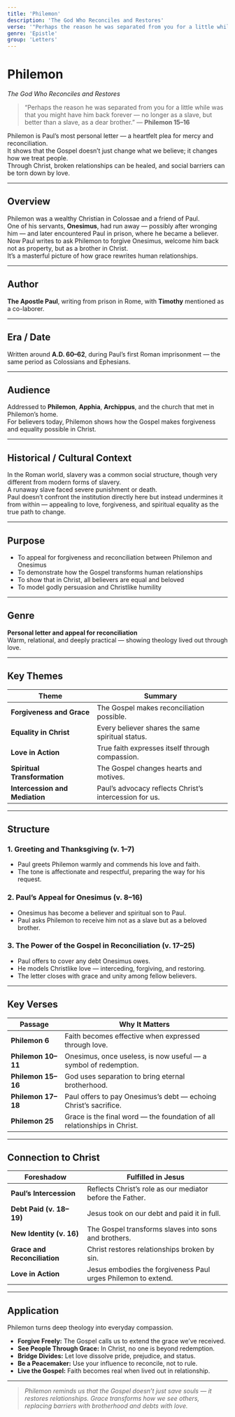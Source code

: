 ```yaml
---
title: 'Philemon'
description: 'The God Who Reconciles and Restores'
verse: '"Perhaps the reason he was separated from you for a little while was that you might have him back forever — no longer as a slave, but better than a slave, as a dear brother." — Philemon 15–16'
genre: 'Epistle'
group: 'Letters'
---
```


# Philemon  
*The God Who Reconciles and Restores*

> “Perhaps the reason he was separated from you for a little while was that you might have him back forever — no longer as a slave, but better than a slave, as a dear brother.” — **Philemon 15–16**

Philemon is Paul’s most personal letter — a heartfelt plea for mercy and reconciliation.  
It shows that the Gospel doesn’t just change what we believe; it changes how we treat people.  
Through Christ, broken relationships can be healed, and social barriers can be torn down by love.

---

## Overview  
Philemon was a wealthy Christian in Colossae and a friend of Paul.  
One of his servants, **Onesimus**, had run away — possibly after wronging him — and later encountered Paul in prison, where he became a believer.  
Now Paul writes to ask Philemon to forgive Onesimus, welcome him back not as property, but as a brother in Christ.  
It’s a masterful picture of how grace rewrites human relationships.

---

## Author  
**The Apostle Paul**, writing from prison in Rome, with **Timothy** mentioned as a co-laborer.

---

## Era / Date  
Written around **A.D. 60–62**, during Paul’s first Roman imprisonment — the same period as Colossians and Ephesians.

---

## Audience  
Addressed to **Philemon**, **Apphia**, **Archippus**, and the church that met in Philemon’s home.  
For believers today, Philemon shows how the Gospel makes forgiveness and equality possible in Christ.

---

## Historical / Cultural Context  
In the Roman world, slavery was a common social structure, though very different from modern forms of slavery.  
A runaway slave faced severe punishment or death.  
Paul doesn’t confront the institution directly here but instead undermines it from within — appealing to love, forgiveness, and spiritual equality as the true path to change.

---

## Purpose  
- To appeal for forgiveness and reconciliation between Philemon and Onesimus  
- To demonstrate how the Gospel transforms human relationships  
- To show that in Christ, all believers are equal and beloved  
- To model godly persuasion and Christlike humility  

---

## Genre  
**Personal letter and appeal for reconciliation**  
Warm, relational, and deeply practical — showing theology lived out through love.

---

## Key Themes  

| Theme | Summary |
|-------|----------|
| **Forgiveness and Grace** | The Gospel makes reconciliation possible. |
| **Equality in Christ** | Every believer shares the same spiritual status. |
| **Love in Action** | True faith expresses itself through compassion. |
| **Spiritual Transformation** | The Gospel changes hearts and motives. |
| **Intercession and Mediation** | Paul’s advocacy reflects Christ’s intercession for us. |

---

## Structure  

### 1. Greeting and Thanksgiving (v. 1–7)
- Paul greets Philemon warmly and commends his love and faith.  
- The tone is affectionate and respectful, preparing the way for his request.  

### 2. Paul’s Appeal for Onesimus (v. 8–16)
- Onesimus has become a believer and spiritual son to Paul.  
- Paul asks Philemon to receive him not as a slave but as a beloved brother.  

### 3. The Power of the Gospel in Reconciliation (v. 17–25)
- Paul offers to cover any debt Onesimus owes.  
- He models Christlike love — interceding, forgiving, and restoring.  
- The letter closes with grace and unity among fellow believers.  

---

## Key Verses  

| Passage | Why It Matters |
|----------|----------------|
| **Philemon 6** | Faith becomes effective when expressed through love. |
| **Philemon 10–11** | Onesimus, once useless, is now useful — a symbol of redemption. |
| **Philemon 15–16** | God uses separation to bring eternal brotherhood. |
| **Philemon 17–18** | Paul offers to pay Onesimus’s debt — echoing Christ’s sacrifice. |
| **Philemon 25** | Grace is the final word — the foundation of all relationships in Christ. |

---

## Connection to Christ  

| Foreshadow | Fulfilled in Jesus |
|-------------|-------------------|
| **Paul’s Intercession** | Reflects Christ’s role as our mediator before the Father. |
| **Debt Paid (v. 18–19)** | Jesus took on our debt and paid it in full. |
| **New Identity (v. 16)** | The Gospel transforms slaves into sons and brothers. |
| **Grace and Reconciliation** | Christ restores relationships broken by sin. |
| **Love in Action** | Jesus embodies the forgiveness Paul urges Philemon to extend. |

---

## Application  
Philemon turns deep theology into everyday compassion.  
- **Forgive Freely:** The Gospel calls us to extend the grace we’ve received.  
- **See People Through Grace:** In Christ, no one is beyond redemption.  
- **Bridge Divides:** Let love dissolve pride, prejudice, and status.  
- **Be a Peacemaker:** Use your influence to reconcile, not to rule.  
- **Live the Gospel:** Faith becomes real when lived out in relationship.  

---

> *Philemon reminds us that the Gospel doesn’t just save souls — it restores relationships. Grace transforms how we see others, replacing barriers with brotherhood and debts with love.*
